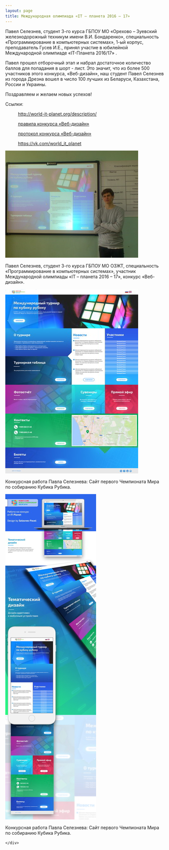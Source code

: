 ```yaml
---
layout: page
title: Международная олимпиада «IT – планета 2016 – 17»
---
```

<section>
		<p>Павел Селезнев, студент 3-го курса ГБПОУ МО «Орехово – Зуевский железнодорожный техникум имени В.И. Бондаренко», специальность «Программирование в компьютерных системах», 1-ый корпус, преподаватель Гусев И.Е., принял участие в юбилейной Международной олимпиаде «IT-Планета 2016/17» .</p>
	<p>Павел прошел отборочный этап и набрал достаточное количество баллов для попадания в шорт - лист. Это значит, что из более 500 участников этого конкурса, «Веб-дизайн», наш студент Павел Селезнев из города Дрезна вошел в число 100 лучших  из Беларуси, Казахстана, России и Украины.</p>
	<p>Поздравляем и желаем новых успехов!</p>
	<dl>
		<dt>Ссылки:</dt>
		<dd>
			<p><a href="http://world-it-planet.org/description/" target="_blank"> http://world-it-planet.org/description/</a></p>
		</dd>
		<dd>
			<p><a href="http://world-it-planet.org/projects/competition_detail.php?ID=62579">правила конкурса «Веб-дизайн»</a></p>
		</dd>
		<dd>
			<p><a href="https://docs.google.com/spreadsheets/d/1-oBQZApRbvnGzKEzjgQT9WKDZdIt7e7wa-ek_EyQWWQ/edit#gid=1479011836" target="_blank">протокол конкурса «Веб-дизайн»</a></p>
		</dd>
		<dd>
			<p><a href="https://vk.com/world_it_planet" target="_blank">https://vk.com/world_it_planet</a></p>
		</dd>
	</dl>

</section>
<section
		data-featherlight-gallery
		data-featherlight-filter="a">
	<div class="posts">
		<article>
			<a href="/news/it-planet_2016-17/it-planet_2016-17-foto.jpg" target="_blank" class="image"><img src="/news/it-planet_2016-17/pix/it-planet_2016-17-foto.jpg" alt="1" /></a>
			<p>Павел Селезнев, студент 3-го курса ГБПОУ МО ОЗЖТ, специальность «Программирование в компьютерных системах», участник Международной олимпиады «IT – планета 2016 – 17», конкурс «Веб-дизайн». </p>
		</article>
	</div>
</section>
<section>
	<div class="posts">
		<article>
			<a href="/news/it-planet_2016-17/it-planet_2016-17-design.jpg" target="_blank" class="image"><img src="/news/it-planet_2016-17/pix/it-planet_2016-17-design.jpg" alt="2" /></a>
			<p>Конкурсная работа Павла Селезнева: Сайт первого Чемпионата Мира по собиранию Кубика Рубика.</p>
		</article>
		<article>
			<a href="/news/it-planet_2016-17/it-planet_2016-17-mokup.jpg" target="_blank" class="image"><img src="/news/it-planet_2016-17/pix/it-planet_2016-17-mokup.jpg" alt="3" /></a>
			<p>Конкурсная работа Павла Селезнева: Сайт первого Чемпионата Мира по собиранию Кубика Рубика.</p>
		</article>
		
	</div>
</section>